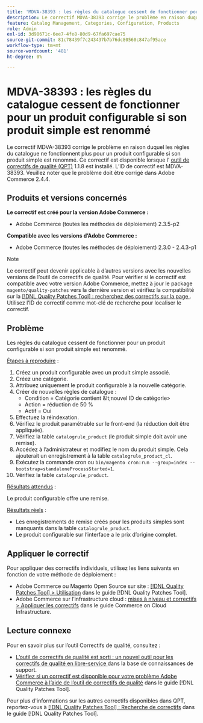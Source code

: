```yaml
---
title: 'MDVA-38393 : les règles du catalogue cessent de fonctionner pour un produit configurable si son produit simple est renommé'
description: Le correctif MDVA-38393 corrige le problème en raison duquel les règles du catalogue ne fonctionnent plus pour un produit configurable si son produit simple est renommé. Ce correctif est disponible lorsque l’[outil de correctifs de qualité (QPT)](https://experienceleague.adobe.com/en/docs/commerce-knowledge-base/kb/announcements/commerce-announcements/magento-quality-patches-released-new-tool-to-self-serve-quality-patches) 1.1.8 est installé. L’ID de correctif est MDVA-38393. Veuillez noter que le problème doit être corrigé dans Adobe Commerce 2.4.4.
feature: Catalog Management, Categories, Configuration, Products
role: Admin
exl-id: 3d98671c-6ee7-4fe8-80d9-67fa697cae75
source-git-commit: 81c78439f7c243437b7b76dc80560c847af95ace
workflow-type: tm+mt
source-wordcount: '481'
ht-degree: 0%

---
```


# MDVA-38393 : les règles du catalogue cessent de fonctionner pour un produit configurable si son produit simple est renommé

Le correctif MDVA-38393 corrige le problème en raison duquel les règles du catalogue ne fonctionnent plus pour un produit configurable si son produit simple est renommé. Ce correctif est disponible lorsque l’ [outil de correctifs de qualité (QPT)](https://experienceleague.adobe.com/en/docs/commerce-knowledge-base/kb/announcements/commerce-announcements/magento-quality-patches-released-new-tool-to-self-serve-quality-patches) 1.1.8 est installé. L’ID de correctif est MDVA-38393. Veuillez noter que le problème doit être corrigé dans Adobe Commerce 2.4.4.

## Produits et versions concernés

**Le correctif est créé pour la version Adobe Commerce :**

* Adobe Commerce (toutes les méthodes de déploiement) 2.3.5-p2

**Compatible avec les versions d’Adobe Commerce :**

* Adobe Commerce (toutes les méthodes de déploiement) 2.3.0 - 2.4.3-p1

>[!NOTE]
>
>Le correctif peut devenir applicable à d’autres versions avec les nouvelles versions de l’outil de correctifs de qualité. Pour vérifier si le correctif est compatible avec votre version Adobe Commerce, mettez à jour le package `magento/quality-patches` vers la dernière version et vérifiez la compatibilité sur la [[!DNL Quality Patches Tool] : recherchez des correctifs sur la page ](https://experienceleague.adobe.com/en/docs/commerce-knowledge-base/kb/announcements/commerce-announcements/magento-quality-patches-released-new-tool-to-self-serve-quality-patches). Utilisez l’ID de correctif comme mot-clé de recherche pour localiser le correctif.

## Problème

Les règles du catalogue cessent de fonctionner pour un produit configurable si son produit simple est renommé.

<u>Étapes à reproduire</u> :

1. Créez un produit configurable avec un produit simple associé.
1. Créez une catégorie.
1. Attribuez uniquement le produit configurable à la nouvelle catégorie.
1. Créer de nouvelles règles de catalogue :
   * Condition = Catégorie contient \&lt;nouvel ID de catégorie>
   * Action = réduction de 50 %
   * Actif = Oui
1. Effectuez la réindexation.
1. Vérifiez le produit paramétrable sur le front-end (la réduction doit être appliquée).
1. Vérifiez la table `catalogrule_product` (le produit simple doit avoir une remise).
1. Accédez à l’administrateur et modifiez le nom du produit simple. Cela ajouterait un enregistrement à la table `catalogrule_product_cl`.
1. Exécutez la commande cron ou `bin/magento cron:run --group=index --bootstrap=standaloneProcessStarted=1`.
1. Vérifiez la table `catalogrule_product`.

<u>Résultats attendus</u> :

Le produit configurable offre une remise.

<u>Résultats réels</u> :

* Les enregistrements de remise créés pour les produits simples sont manquants dans la table `catalogrule_product`.
* Le produit configurable sur l’interface a le prix d’origine complet.

## Appliquer le correctif

Pour appliquer des correctifs individuels, utilisez les liens suivants en fonction de votre méthode de déploiement :

* Adobe Commerce ou Magento Open Source sur site : [[!DNL Quality Patches Tool] > Utilisation](/help/tools/quality-patches-tool/usage.md) dans le guide [!DNL Quality Patches Tool].
* Adobe Commerce sur l’infrastructure cloud : [mises à niveau et correctifs > Appliquer les correctifs](https://experienceleague.adobe.com/docs/commerce-cloud-service/user-guide/develop/upgrade/apply-patches.html) dans le guide Commerce on Cloud Infrastructure.

## Lecture connexe

Pour en savoir plus sur l’outil Correctifs de qualité, consultez :

* [ L’outil de correctifs de qualité est sorti : un nouvel outil pour les correctifs de qualité en libre-service ](https://experienceleague.adobe.com/en/docs/commerce-knowledge-base/kb/announcements/commerce-announcements/magento-quality-patches-released-new-tool-to-self-serve-quality-patches) dans la base de connaissances de support.
* [Vérifiez si un correctif est disponible pour votre problème Adobe Commerce à l’aide de l’outil de correctifs de qualité](/help/tools/quality-patches-tool/patches-available-in-qpt/check-patch-for-magento-issue-with-magento-quality-patches.md) dans le guide [!DNL Quality Patches Tool].

Pour plus d&#39;informations sur les autres correctifs disponibles dans QPT, reportez-vous à [[!DNL Quality Patches Tool] : Recherche de correctifs](https://experienceleague.adobe.com/tools/commerce-quality-patches/index.html) dans le guide [!DNL Quality Patches Tool].
